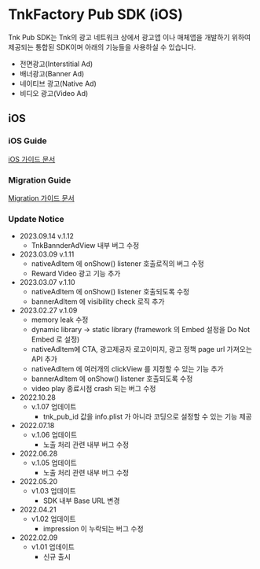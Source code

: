 # TnkFactory Pub SDK (iOS)

Tnk Pub SDK는 Tnk의 광고 네트워크 상에서 광고앱 이나 매체앱을 개발하기 위하여 제공되는 통합된 SDK이며 아래의 기능들을 사용하실 수 있습니다.

* 전면광고(Interstitial Ad)
* 배너광고(Banner Ad)
* 네이티브 광고(Native Ad)
* 비디오 광고(Video Ad)

## iOS

### iOS Guide

[iOS 가이드 문서](./iOS_Guide.md)

### Migration Guide

[Migration 가이드 문서](./Migration_Guide.md)

### Update Notice

* 2023.09.14 v.1.12
  * TnkBannderAdView 내부 버그 수정
* 2023.03.09 v.1.11
  * nativeAdItem 에 onShow() listener 호출로직의 버그 수정
  * Reward Video 광고 기능 추가
* 2023.03.07 v.1.10
  * nativeAdItem 에 onShow() listener 호출되도록 수정
  * bannerAdItem 에 visibility check 로직 추가
* 2023.02.27 v.1.09
  * memory leak 수정
  * dynamic library -> static library (framework 의 Embed 설정을 Do Not Embed 로 설정)
  * nativeAdItem에 CTA, 광고제공자 로고이미지, 광고 정책 page url 가져오는 API 추가
  * nativeAdItem 에 여러개의 clickView 를 지정할 수 있는 기능 추가
  * bannerAdItem 에 onShow() listener 호출되도록 수정
  * video play 종료시점 crash 되는 버그 수정
* 2022.10.28
  * v.1.07 업데이트
    * tnk_pub_id 값을 info.plist 가 아니라 코딩으로 설정할 수 있는 기능 제공 
* 2022.07.18
  * v.1.06 업데이트
    * 노출 처리 관련 내부 버그 수정
* 2022.06.28
  * v.1.05 업데이트
    * 노출 처리 관련 내부 버그 수정
* 2022.05.20 
  * v1.03 업데이트
    *  SDK 내부 Base URL 변경
* 2022.04.21 
  * v1.02 업데이트
    *  impression 이 누락되는 버그 수정
* 2022.02.09 
  * v1.01 업데이트
    *  신규 출시

